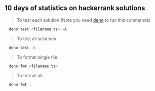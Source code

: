 ## 10 days of statistics on hackerrank solutions

> To test each solution (Note you need [deno](https://deno.land) to run this commands)


  ```sh
    deno test <filename.ts> -A
  ```
> To test all solutions


  ```sh
    deno test -A
  ```

> To format single file

  ```sh
    deno fmt <filename.ts>
  ```

> To format all

  ```sh
    deno fmt .
  ```
